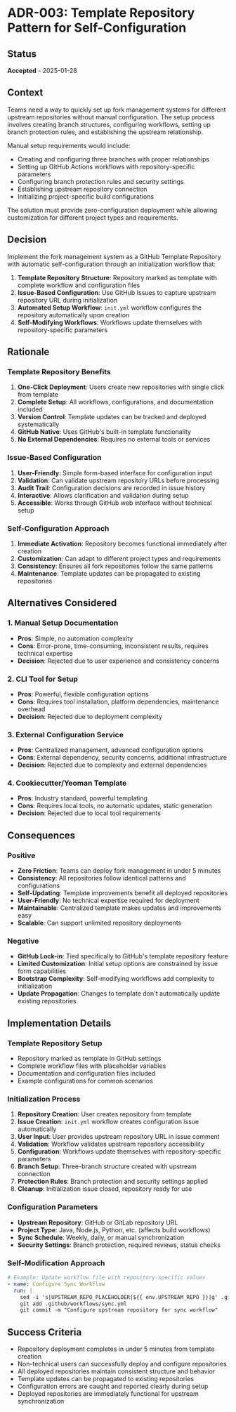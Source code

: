 # ADR-003: Template Repository Pattern for Self-Configuration

## Status
**Accepted** - 2025-01-28

## Context
Teams need a way to quickly set up fork management systems for different upstream repositories without manual configuration. The setup process involves creating branch structures, configuring workflows, setting up branch protection rules, and establishing the upstream relationship.

Manual setup requirements would include:
- Creating and configuring three branches with proper relationships
- Setting up GitHub Actions workflows with repository-specific parameters
- Configuring branch protection rules and security settings
- Establishing upstream repository connection
- Initializing project-specific build configurations

The solution must provide zero-configuration deployment while allowing customization for different project types and requirements.

## Decision
Implement the fork management system as a GitHub Template Repository with automatic self-configuration through an initialization workflow that:

1. **Template Repository Structure**: Repository marked as template with complete workflow and configuration files
2. **Issue-Based Configuration**: Use GitHub Issues to capture upstream repository URL during initialization
3. **Automated Setup Workflow**: `init.yml` workflow configures the repository automatically upon creation
4. **Self-Modifying Workflows**: Workflows update themselves with repository-specific parameters

## Rationale

### Template Repository Benefits
1. **One-Click Deployment**: Users create new repositories with single click from template
2. **Complete Setup**: All workflows, configurations, and documentation included
3. **Version Control**: Template updates can be tracked and deployed systematically
4. **GitHub Native**: Uses GitHub's built-in template functionality
5. **No External Dependencies**: Requires no external tools or services

### Issue-Based Configuration
1. **User-Friendly**: Simple form-based interface for configuration input
2. **Validation**: Can validate upstream repository URLs before processing
3. **Audit Trail**: Configuration decisions are recorded in issue history
4. **Interactive**: Allows clarification and validation during setup
5. **Accessible**: Works through GitHub web interface without technical setup

### Self-Configuration Approach
1. **Immediate Activation**: Repository becomes functional immediately after creation
2. **Customization**: Can adapt to different project types and requirements
3. **Consistency**: Ensures all fork repositories follow the same patterns
4. **Maintenance**: Template updates can be propagated to existing repositories

## Alternatives Considered

### 1. Manual Setup Documentation
- **Pros**: Simple, no automation complexity
- **Cons**: Error-prone, time-consuming, inconsistent results, requires technical expertise
- **Decision**: Rejected due to user experience and consistency concerns

### 2. CLI Tool for Setup
- **Pros**: Powerful, flexible configuration options
- **Cons**: Requires tool installation, platform dependencies, maintenance overhead
- **Decision**: Rejected due to deployment complexity

### 3. External Configuration Service
- **Pros**: Centralized management, advanced configuration options
- **Cons**: External dependency, security concerns, additional infrastructure
- **Decision**: Rejected due to complexity and external dependencies

### 4. Cookiecutter/Yeoman Template
- **Pros**: Industry standard, powerful templating
- **Cons**: Requires local tools, no automatic updates, static generation
- **Decision**: Rejected due to local tool requirements

## Consequences

### Positive
- **Zero Friction**: Teams can deploy fork management in under 5 minutes
- **Consistency**: All repositories follow identical patterns and configurations
- **Self-Updating**: Template improvements benefit all deployed repositories
- **User-Friendly**: No technical expertise required for deployment
- **Maintainable**: Centralized template makes updates and improvements easy
- **Scalable**: Can support unlimited repository deployments

### Negative
- **GitHub Lock-in**: Tied specifically to GitHub's template repository feature
- **Limited Customization**: Initial setup options are constrained by issue form capabilities
- **Bootstrap Complexity**: Self-modifying workflows add complexity to initialization
- **Update Propagation**: Changes to template don't automatically update existing repositories

## Implementation Details

### Template Repository Setup
- Repository marked as template in GitHub settings
- Complete workflow files with placeholder variables
- Documentation and configuration files included
- Example configurations for common scenarios

### Initialization Process
1. **Repository Creation**: User creates repository from template
2. **Issue Creation**: `init.yml` workflow creates configuration issue automatically
3. **User Input**: User provides upstream repository URL in issue comment
4. **Validation**: Workflow validates upstream repository accessibility
5. **Configuration**: Workflows update themselves with repository-specific parameters
6. **Branch Setup**: Three-branch structure created with upstream connection
7. **Protection Rules**: Branch protection and security settings applied
8. **Cleanup**: Initialization issue closed, repository ready for use

### Configuration Parameters
- **Upstream Repository**: GitHub or GitLab repository URL
- **Project Type**: Java, Node.js, Python, etc. (affects build workflows)
- **Sync Schedule**: Weekly, daily, or manual synchronization
- **Security Settings**: Branch protection, required reviews, status checks

### Self-Modification Approach
```yaml
# Example: Update workflow file with repository-specific values
- name: Configure Sync Workflow
  run: |
    sed -i 's|UPSTREAM_REPO_PLACEHOLDER|${{ env.UPSTREAM_REPO }}|g' .github/workflows/sync.yml
    git add .github/workflows/sync.yml
    git commit -m "Configure upstream repository for sync workflow"
```

## Success Criteria
- Repository deployment completes in under 5 minutes from template creation
- Non-technical users can successfully deploy and configure repositories
- All deployed repositories maintain consistent structure and behavior
- Template updates can be propagated to existing repositories
- Configuration errors are caught and reported clearly during setup
- Deployed repositories are immediately functional for upstream synchronization